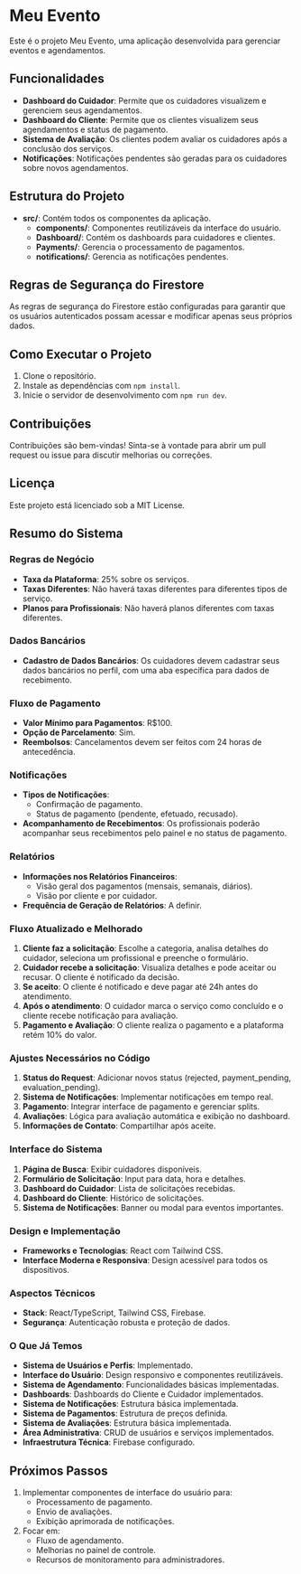 # Meu Evento

Este é o projeto Meu Evento, uma aplicação desenvolvida para gerenciar eventos e agendamentos.

## Funcionalidades
- **Dashboard do Cuidador**: Permite que os cuidadores visualizem e gerenciem seus agendamentos.
- **Dashboard do Cliente**: Permite que os clientes visualizem seus agendamentos e status de pagamento.
- **Sistema de Avaliação**: Os clientes podem avaliar os cuidadores após a conclusão dos serviços.
- **Notificações**: Notificações pendentes são geradas para os cuidadores sobre novos agendamentos.

## Estrutura do Projeto
- **src/**: Contém todos os componentes da aplicação.
  - **components/**: Componentes reutilizáveis da interface do usuário.
  - **Dashboard/**: Contém os dashboards para cuidadores e clientes.
  - **Payments/**: Gerencia o processamento de pagamentos.
  - **notifications/**: Gerencia as notificações pendentes.

## Regras de Segurança do Firestore
As regras de segurança do Firestore estão configuradas para garantir que os usuários autenticados possam acessar e modificar apenas seus próprios dados.

## Como Executar o Projeto
1. Clone o repositório.
2. Instale as dependências com `npm install`.
3. Inicie o servidor de desenvolvimento com `npm run dev`.

## Contribuições
Contribuições são bem-vindas! Sinta-se à vontade para abrir um pull request ou issue para discutir melhorias ou correções.

## Licença
Este projeto está licenciado sob a MIT License.

## Resumo do Sistema

### Regras de Negócio
- **Taxa da Plataforma**: 25% sobre os serviços.
- **Taxas Diferentes**: Não haverá taxas diferentes para diferentes tipos de serviço.
- **Planos para Profissionais**: Não haverá planos diferentes com taxas diferentes.

### Dados Bancários
- **Cadastro de Dados Bancários**: Os cuidadores devem cadastrar seus dados bancários no perfil, com uma aba específica para dados de recebimento.

### Fluxo de Pagamento
- **Valor Mínimo para Pagamentos**: R$100.
- **Opção de Parcelamento**: Sim.
- **Reembolsos**: Cancelamentos devem ser feitos com 24 horas de antecedência.

### Notificações
- **Tipos de Notificações**:
  - Confirmação de pagamento.
  - Status de pagamento (pendente, efetuado, recusado).
- **Acompanhamento de Recebimentos**: Os profissionais poderão acompanhar seus recebimentos pelo painel e no status de pagamento.

### Relatórios
- **Informações nos Relatórios Financeiros**:
  - Visão geral dos pagamentos (mensais, semanais, diários).
  - Visão por cliente e por cuidador.
- **Frequência de Geração de Relatórios**: A definir.

### Fluxo Atualizado e Melhorado
1. **Cliente faz a solicitação**: Escolhe a categoria, analisa detalhes do cuidador, seleciona um profissional e preenche o formulário.
2. **Cuidador recebe a solicitação**: Visualiza detalhes e pode aceitar ou recusar. O cliente é notificado da decisão.
3. **Se aceito**: O cliente é notificado e deve pagar até 24h antes do atendimento.
4. **Após o atendimento**: O cuidador marca o serviço como concluído e o cliente recebe notificação para avaliação.
5. **Pagamento e Avaliação**: O cliente realiza o pagamento e a plataforma retém 10% do valor.

### Ajustes Necessários no Código
1. **Status do Request**: Adicionar novos status (rejected, payment_pending, evaluation_pending).
2. **Sistema de Notificações**: Implementar notificações em tempo real.
3. **Pagamento**: Integrar interface de pagamento e gerenciar splits.
4. **Avaliações**: Lógica para avaliação automática e exibição no dashboard.
5. **Informações de Contato**: Compartilhar após aceite.

### Interface do Sistema
1. **Página de Busca**: Exibir cuidadores disponíveis.
2. **Formulário de Solicitação**: Input para data, hora e detalhes.
3. **Dashboard do Cuidador**: Lista de solicitações recebidas.
4. **Dashboard do Cliente**: Histórico de solicitações.
5. **Sistema de Notificações**: Banner ou modal para eventos importantes.

### Design e Implementação
- **Frameworks e Tecnologias**: React com Tailwind CSS.
- **Interface Moderna e Responsiva**: Design acessível para todos os dispositivos.

### Aspectos Técnicos
- **Stack**: React/TypeScript, Tailwind CSS, Firebase.
- **Segurança**: Autenticação robusta e proteção de dados.

### O Que Já Temos
- **Sistema de Usuários e Perfis**: Implementado.
- **Interface do Usuário**: Design responsivo e componentes reutilizáveis.
- **Sistema de Agendamento**: Funcionalidades básicas implementadas.
- **Dashboards**: Dashboards do Cliente e Cuidador implementados.
- **Sistema de Notificações**: Estrutura básica implementada.
- **Sistema de Pagamentos**: Estrutura de preços definida.
- **Sistema de Avaliações**: Estrutura básica implementada.
- **Área Administrativa**: CRUD de usuários e serviços implementados.
- **Infraestrutura Técnica**: Firebase configurado.

## Próximos Passos
1. Implementar componentes de interface do usuário para:
   - Processamento de pagamento.
   - Envio de avaliações.
   - Exibição aprimorada de notificações.
2. Focar em:
   - Fluxo de agendamento.
   - Melhorias no painel de controle.
   - Recursos de monitoramento para administradores.
